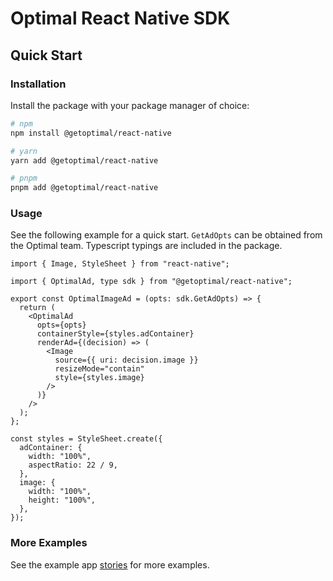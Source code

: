 # Optimal React Native SDK

## Quick Start

### Installation

Install the package with your package manager of choice:

```bash
# npm
npm install @getoptimal/react-native

# yarn
yarn add @getoptimal/react-native

# pnpm
pnpm add @getoptimal/react-native
```

### Usage

See the following example for a quick start. `GetAdOpts` can be obtained from the Optimal team.
Typescript typings are included in the package.

```tsx
import { Image, StyleSheet } from "react-native";

import { OptimalAd, type sdk } from "@getoptimal/react-native";

export const OptimalImageAd = (opts: sdk.GetAdOpts) => {
  return (
    <OptimalAd
      opts={opts}
      containerStyle={styles.adContainer}
      renderAd={(decision) => (
        <Image
          source={{ uri: decision.image }}
          resizeMode="contain"
          style={styles.image}
        />
      )}
    />
  );
};

const styles = StyleSheet.create({
  adContainer: {
    width: "100%",
    aspectRatio: 22 / 9,
  },
  image: {
    width: "100%",
    height: "100%",
  },
});
```

### More Examples

See the example app [stories](./../../apps/react-native-test-app/src/components/) for more examples.
